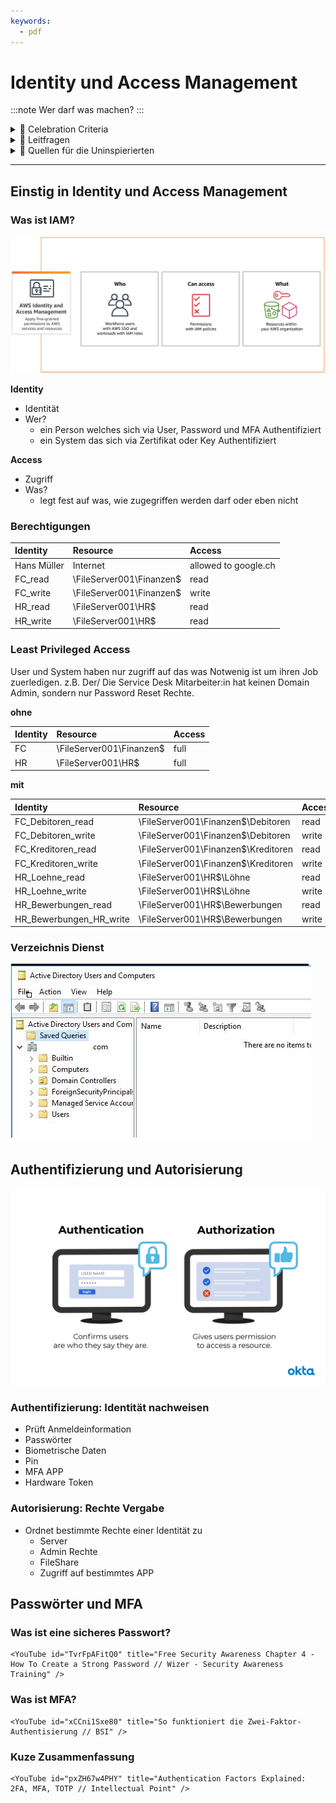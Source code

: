 ```yaml
---
keywords:
  - pdf
---
```

# Identity und Access Management
:::note
Wer darf was machen?
:::

<details>
  <summary> 🎉 Celebration Criteria</summary>

**Überprüft und verbessert gegebenenfalls die Datensicherheit der eigenen Infrastruktur.**

Kennt Techniken des Zugriffsschutzes, Passwortmanager und Prinzipien der Passwortverwaltung.
    - Sie wissen was ein "sicheres Passwort" ausmacht.
    - Sie kennen alternativen und ergänzungen zu Passwörter.
    - Sie kennen die Limitationen von Passwörter und MFA.
    - Sie kennen die Grundlagen von RBAC.
    - Sie wissen wo RBAC in IAM Einzuordnen ist.
    - Sie wissen was Least Privileged Access (LPA) ist.

Kennt den Unterschied von Authentifizierung und Autorisierung.

</details>

<details>
  <summary> 🤔 Leitfragen </summary>

- Was ist IAM?
- Was ist Authenifizierung?
- Was ist Autorisierung?
- Was ist ein Sicher Passwort ?
- Was ist sind die grenzen von Passwörter?
- Welche Modernen Auth Methoden gibt es? (MFA, Passkey, Biometrische Daten, etc..)
- Wie kann ein Passwort sicher aufbewart werden?
- Wie sieht das mit Post Quanten Kryptographie aus?
- Was ist Least Privileged Access (LPA)?
- Was sind gute Grundsätze für eine Berechtigungskonzept?
- Was ist RBAC und wie ist es in IAM Einzuordnen?
- ...

</details>

<details>
  <summary> 🤫 Quellen für die Uninspierierten</summary>


- [**ComputerWeekly.de:** Identity Access Management (IAM) -Systeme](https://www.computerweekly.com/de/definition/Identity-Access-Management-IAM-Systeme)

- [**Microsoft** Was ist Identity & Access Management (IAM)?](https://www.microsoft.com/de-de/security/business/security-101/what-is-identity-access-management-iam)


- [**Okta:** Vergleich von Authentifizierung und Autorisierung](https://www.okta.com/de/identity-101/authentication-vs-authorization/#:~:text=Durch%20Authentifizierung%20wird%20best%C3%A4tigt%2C%20dass,Erlaubnis%20erhalten%2C%20auf%20Ressourcen%20zuzugreifen.)

- [**auth0:** Authentication vs. Authorization](https://auth0.com/docs/get-started/identity-fundamentals/authentication-and-authorization)


- [**CH Admin bit:** How To Choose a Strong Password](https://www.bit.admin.ch/bit/de/home/dokumentation/kundenzeitschrift-eisbrecher/eisbrecher-archiv/kundenzeitschrift-eisbrecher-ausgabe-75/self-service.html)

- [**TechTarget:** strong password](https://www.techtarget.com/searchenterprisedesktop/definition/strong-password)

- [**Boston University:** How To Choose a Strong Password](https://www.bu.edu/tech/support/information-security/security-for-everyone/how-to-choose-a-strong-password/)

- [**tools4ever** Was ist Multi-Faktor-Authentifizierung?](https://www.tools4ever.de/glossar/was-ist-multi-faktor-authentifizierung/)

- [**securityinsider** Was ist Multi-Faktor-Authentifizierung (MFA)?](https://security-insider.de/was-ist-multi-faktor-authentifizierung-mfa-a-631486/)


- [**ionos:** Role Based Access Control (RBAC): Wie funktioniert die rollenbasierte Zugriffskontrolle?](https://www.ionos.de/digitalguide/server/sicherheit/was-ist-role-based-access-control-rbac/)

- [**youtube.com:** Role-Based Access Control (RBAC) Explained: How it works and when to use it](https://www.youtube.com/watch?v=4Uya_I_Oxjk)

- [**microsoft:** Azure Role-Based Access Control, Azure RBAC)?](https://learn.microsoft.com/de-de/azure/role-based-access-control/overview)

</details>

___
## Einstig in Identity und Access Management

### Was ist IAM?

![IAM AWS](../img/howitworks_IAM_110321.8b2290727bb2022d54416e099c87ad9dc64be5d5.jpg)

**Identity**
- Identität
- Wer?
    - ein Person welches sich via User, Password und MFA Authentifiziert
    - ein System das sich via Zertifikat oder Key Authentifiziert

**Access**
- Zugriff
- Was?
    - legt fest auf was, wie zugegriffen werden darf oder eben nicht


### Berechtigungen

| Identity | Resource | Access
| :----------- | :----------- | :----------- |
| Hans Müller | Internet | allowed to google.ch |
| FC_read | \\FileServer001\Finanzen$ | read |
| FC_write | \\FileServer001\Finanzen$ | write |
| HR_read | \\FileServer001\HR$ | read | 
| HR_write | \\FileServer001\HR$ | read | 

### Least Privileged Access 
User und System haben nur zugriff auf das was Notwenig ist um ihren Job zuerledigen.
z.B. Der/ Die Service Desk Mitarbeiter:in hat keinen Domain Admin, sondern nur Password Reset Rechte.

**ohne**

| Identity | Resource | Access
| :----------- | :----------- | :----------- |
| FC | \\FileServer001\Finanzen$ | full |
| HR| \\FileServer001\HR$ | full | 

**mit**

| Identity | Resource | Access
| :----------- | :----------- | :----------- |
| FC_Debitoren_read | \\FileServer001\Finanzen$\Debitoren | read |
| FC_Debitoren_write | \\FileServer001\Finanzen$\Debitoren | write |
| FC_Kreditoren_read | \\FileServer001\Finanzen$\Kreditoren | read |
| FC_Kreditoren_write | \\FileServer001\Finanzen$\Kreditoren | write |
| HR_Loehne_read | \\FileServer001\HR$\Löhne | read | 
| HR_Loehne_write | \\FileServer001\HR$\Löhne | write | 
| HR_Bewerbungen_read | \\FileServer001\HR$\Bewerbungen| read | 
| HR_Bewerbungen_HR_write | \\FileServer001\HR$\Bewerbungen | write | 

### Verzeichnis Dienst

![AD](../img/ADEUS.jpg)

## Authentifizierung und Autorisierung

[![Authentication_vs_Authorization.png](../img/Authentication_vs_Authorization.png)](https://www.okta.com/de/identity-101/authentication-vs-authorization/)

### Authentifizierung: Identität nachweisen
- Prüft Anmeldeinformation
 - Passwörter
 - Biometrische Daten
 - Pin
 - MFA APP
 - Hardware Token

### Autorisierung: Rechte Vergabe
- Ordnet bestimmte Rechte einer Identität zu
    - Server
    - Admin Rechte
    - FileShare
    - Zugriff auf bestimmtes APP

## Passwörter und MFA

### Was ist eine sicheres Passwort?

```mdx-code-block
<YouTube id="TvrFpAFitQ0" title="Free Security Awareness Chapter 4 - How To Create a Strong Password // Wizer - Security Awareness Training" />
```

### Was ist MFA?

```mdx-code-block
<YouTube id="xCCni1Sxe80" title="So funktioniert die Zwei-Faktor-Authentisierung // BSI" />
```

### Kuze Zusammenfassung

```mdx-code-block
<YouTube id="pxZH67w4PHY" title="Authentication Factors Explained: 2FA, MFA, TOTP // Intellectual Point" />
```